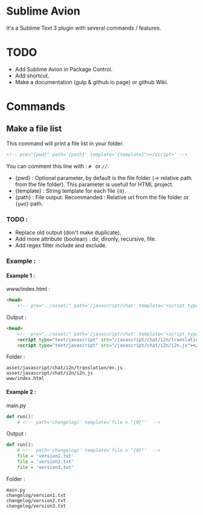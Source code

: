 # Sublime Avion

It's a Sublime Text 3 plugin with several commands / features.

# TODO

 - Add Sublime Avion in Package Control.
 - Add shortcut.
 - Make a documentation (gulp & github.io page) or github Wiki.

# Commands

## Make a file list

This command will print a file list in your folder. 

``` html
<!-- pre="{pwd}" path='{path}' template='{template}"></script>' -->
```

You can comment this line with : `# ` or `//`.

 - {pwd} : Optional parameter, by default is the file folder (-> relative path from the file folder).
   This parameter is usefull for HTML project.
 - {template} : String template for each file `{0}`.
 - {path} : File output. Recommanded : Relative url from the file folder or `{pwd}` path.

### TODO :

 - Replace old output (don't make duplicate).
 - Add more attribute (boolean) : dir, dironly, recursive, file.
 - Add regex filter include and exclude.

### Example :

#### Example 1 :

www/index.html :

``` html
<head>
    <!-- pre="../asset/" path='/javascript/chat' template='<script type="text/javascript" src="{0}"></script>'  -->
```

Output :

``` html
<head>
    <!-- pre="../asset/" path='/javascript/chat' template='<script type="text/javascript" src="{0}"></script>'  -->
    <script type="text/javascript" src="/javascript/chat/i2n/translation/en.js"></script>
    <script type="text/javascript" src="/javascript/chat/i2n/i2n.js"></script>
```

Folder :

```
asset/javascript/chat/i2n/translation/en.js
asset/javascript/chat/i2n/i2n.js
www/index.html
```

#### Example 2 :

main.py

``` py
def run():
    # <!-- path='changelog/' template='file = "{0}"'  -->
```

Output :

``` py
def run():
    # <!-- path='changelog/' template='file = "{0}"'  -->
    file = 'version1.txt'
    file = 'version2.txt'
    file = 'version3.txt'
```

Folder :

```
main.py
changelog/version1.txt
changelog/version2.txt
changelog/version3.txt
```
